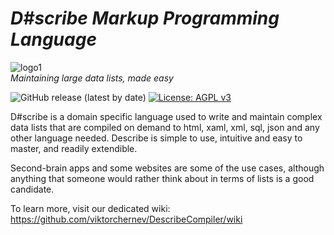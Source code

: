 # *D#scribe Markup Programming Language*  
![logo1](https://github.com/viktorchernev/DescribeCompiler/assets/72315339/26dc5f4b-a676-41b8-837a-ac2fad29e556)  
_Maintaining large data lists, made easy_  
  
  
![GitHub release (latest by date)](https://img.shields.io/github/v/release/viktorchernev/DescribeCompiler?color=green&logo=github)
[![License: AGPL v3](https://img.shields.io/badge/License-AGPL_v3-blue.svg)](https://www.gnu.org/licenses/agpl-3.0)

D#scribe is a domain specific language used to write and maintain complex data lists that are compiled on demand to html, xaml, xml, sql, json and any other language needed. Describe is simple to use, intuitive and easy to master, and readily extendible.

Second-brain apps and some websites are some of the use cases, although anything that someone would rather think about in terms of lists is a good candidate.

To learn more, visit our dedicated wiki: 
https://github.com/viktorchernev/DescribeCompiler/wiki
